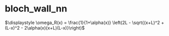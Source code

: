 # bloch_wall_nn
$\displaystyle \omega_R(x) = \frac{1}{1+\alpha(x)} \left(2L - \sqrt{(x+L)^2 + (L-x)^2 - 2\alpha(x)(x+L)(L-x)}\right)$
